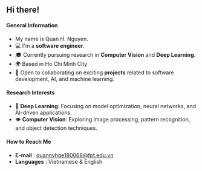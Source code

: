 ## Hi there!
#### General Information
- My name is Quan H. Nguyen.
- 💻 I'm a <b>software engineer</b>.
- 🎓 Currently pursuing research in <b>Computer Vision</b> and <b>Deep Learning</b>.
- 🌍 Based in Ho Chi Minh City
- 🌟 Open to collaborating on exciting <b>projects</b> related to software development, AI, and machine learning.

#### Research Interests
- 🧠 <b>Deep Learning</b>: Focusing on model optimization, neural networks, and AI-driven applications.
- 👁️ <b>Computer Vision</b>: Exploring image processing, pattern recognition, and object detection techniques.
  
#### How to Reach Me
- <b>E-mail</b> : quannvhqe180068@fpt.edu.vn 
- <b>Languages</b> : Vietnamese & English  

